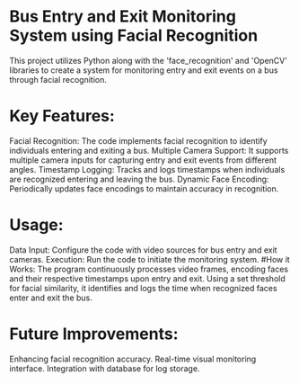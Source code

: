 # Bus Entry and Exit Monitoring System using Facial Recognition
This project utilizes Python along with the 'face_recognition' and 'OpenCV' libraries to create a system for monitoring entry and exit events on a bus through facial recognition.

# Key Features:
Facial Recognition: The code implements facial recognition to identify individuals entering and exiting a bus.
Multiple Camera Support: It supports multiple camera inputs for capturing entry and exit events from different angles.
Timestamp Logging: Tracks and logs timestamps when individuals are recognized entering and leaving the bus.
Dynamic Face Encoding: Periodically updates face encodings to maintain accuracy in recognition.
# Usage:
Data Input: Configure the code with video sources for bus entry and exit cameras.
Execution: Run the code to initiate the monitoring system.
#How it Works:
The program continuously processes video frames, encoding faces and their respective timestamps upon entry and exit. Using a set threshold for facial similarity, it identifies and logs the time when recognized faces enter and exit the bus.

# Future Improvements:
Enhancing facial recognition accuracy.
Real-time visual monitoring interface.
Integration with database for log storage.

